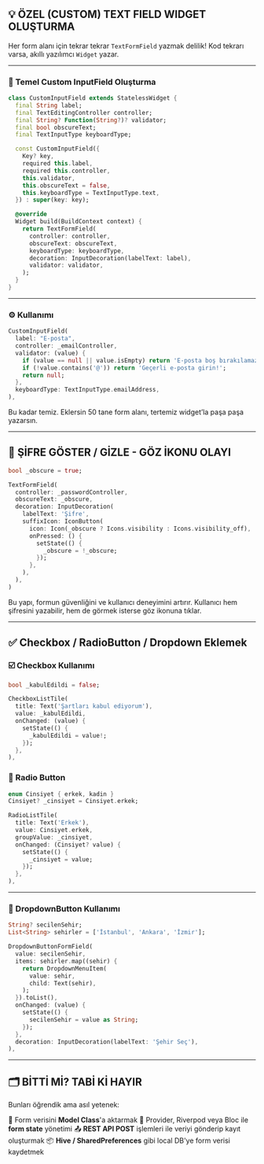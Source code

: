
## 💡 ÖZEL (CUSTOM) TEXT FIELD WIDGET OLUŞTURMA

Her form alanı için tekrar tekrar `TextFormField` yazmak delilik!
Kod tekrarı varsa, akıllı yazılımcı `Widget` yazar.

---

### 🧱 Temel Custom InputField Oluşturma

```dart
class CustomInputField extends StatelessWidget {
  final String label;
  final TextEditingController controller;
  final String? Function(String?)? validator;
  final bool obscureText;
  final TextInputType keyboardType;

  const CustomInputField({
    Key? key,
    required this.label,
    required this.controller,
    this.validator,
    this.obscureText = false,
    this.keyboardType = TextInputType.text,
  }) : super(key: key);

  @override
  Widget build(BuildContext context) {
    return TextFormField(
      controller: controller,
      obscureText: obscureText,
      keyboardType: keyboardType,
      decoration: InputDecoration(labelText: label),
      validator: validator,
    );
  }
}
```

---

### ⚙️ Kullanımı

```dart
CustomInputField(
  label: "E-posta",
  controller: _emailController,
  validator: (value) {
    if (value == null || value.isEmpty) return 'E-posta boş bırakılamaz!';
    if (!value.contains('@')) return 'Geçerli e-posta girin!';
    return null;
  },
  keyboardType: TextInputType.emailAddress,
),
```

Bu kadar temiz. Eklersin 50 tane form alanı, tertemiz widget’la paşa paşa yazarsın.

---

## 🔐 ŞİFRE GÖSTER / GİZLE - GÖZ İKONU OLAYI

```dart
bool _obscure = true;

TextFormField(
  controller: _passwordController,
  obscureText: _obscure,
  decoration: InputDecoration(
    labelText: 'Şifre',
    suffixIcon: IconButton(
      icon: Icon(_obscure ? Icons.visibility : Icons.visibility_off),
      onPressed: () {
        setState(() {
          _obscure = !_obscure;
        });
      },
    ),
  ),
)
```

Bu yapı, formun güvenliğini ve kullanıcı deneyimini artırır.
Kullanıcı hem şifresini yazabilir, hem de görmek isterse göz ikonuna tıklar.

---

## ✅ Checkbox / RadioButton / Dropdown Eklemek

### ☑️ Checkbox Kullanımı

```dart
bool _kabulEdildi = false;

CheckboxListTile(
  title: Text('Şartları kabul ediyorum'),
  value: _kabulEdildi,
  onChanged: (value) {
    setState(() {
      _kabulEdildi = value!;
    });
  },
),
```

### 🧿 Radio Button

```dart
enum Cinsiyet { erkek, kadin }
Cinsiyet? _cinsiyet = Cinsiyet.erkek;

RadioListTile(
  title: Text('Erkek'),
  value: Cinsiyet.erkek,
  groupValue: _cinsiyet,
  onChanged: (Cinsiyet? value) {
    setState(() {
      _cinsiyet = value;
    });
  },
),
```

---

### 📂 DropdownButton Kullanımı

```dart
String? secilenSehir;
List<String> sehirler = ['İstanbul', 'Ankara', 'İzmir'];

DropdownButtonFormField(
  value: secilenSehir,
  items: sehirler.map((sehir) {
    return DropdownMenuItem(
      value: sehir,
      child: Text(sehir),
    );
  }).toList(),
  onChanged: (value) {
    setState(() {
      secilenSehir = value as String;
    });
  },
  decoration: InputDecoration(labelText: 'Şehir Seç'),
),
```

---

## 🗂️ BİTTİ Mİ? TABİ Kİ HAYIR

Bunları öğrendik ama asıl yetenek:

🧠 Form verisini **Model Class**'a aktarmak
🔄 Provider, Riverpod veya Bloc ile **form state** yönetimi
📤 **REST API POST** işlemleri ile veriyi gönderip kayıt oluşturmak
📦 **Hive / SharedPreferences** gibi local DB'ye form verisi kaydetmek

